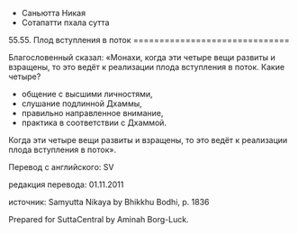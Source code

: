 









* Саньютта Никая
* Сотапатти пхала сутта


55\.55\. Плод вступления в поток
\=\=\=\=\=\=\=\=\=\=\=\=\=\=\=\=\=\=\=\=\=\=\=\=\=\=\=\=\=\=



Благословенный сказал: «Монахи, когда эти четыре вещи развиты и взращены, то это ведёт к реализации плода вступления в поток\. Какие четыре?


* общение с высшими личностями,
* слушание подлинной Дхаммы,
* правильно направленное внимание,
* практика в соответствии с Дхаммой\.


Когда эти четыре вещи развиты и взращены, то это ведёт к реализации плода вступления в поток»\.



Перевод с английского: SV


редакция перевода: 01\.11\.2011


источник: Samyutta Nikaya by Bhikkhu Bodhi, p\. 1836


Prepared for SuttaCentral by Aminah Borg\-Luck\.






